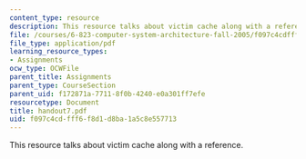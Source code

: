 ```yaml
---
content_type: resource
description: This resource talks about victim cache along with a reference.
file: /courses/6-823-computer-system-architecture-fall-2005/f097c4cdfff6f8d1d8ba1a5c8e557713_handout7.pdf
file_type: application/pdf
learning_resource_types:
- Assignments
ocw_type: OCWFile
parent_title: Assignments
parent_type: CourseSection
parent_uid: f172871a-7711-8f0b-4240-e0a301ff7efe
resourcetype: Document
title: handout7.pdf
uid: f097c4cd-fff6-f8d1-d8ba-1a5c8e557713
---
```

This resource talks about victim cache along with a reference.

